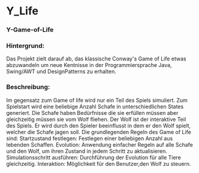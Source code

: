 # Y_Life

### Y-Game-of-Life
### Hintergrund:
Das Projekt zielt darauf ab, das klassische Conway's Game of Life etwas abzuwandeln um neue Kentnisse in der Programmiersprache Java, Swing/AWT und DesignPatterns zu erhalten.
### Beschreibung:
Im gegensatz zum Game of life wird nur ein Teil des Spiels simuliert. Zum Spielstart wird eine beliebige Anzahl Schafe in unterschiedlichen States generiert.
Die Schafe haben Bedürfnisse die sie erfüllen müssen aber gleichzeitig müssen sie vom Wolf fliehen.
Der Wolf ist der interaktive Teil des Spiels. Er wird durch den Spieler beeinflusst in dem er den Wolf spielt, welcher die Schafe jagen soll.
Die grundlegenden Regeln des Game of Life sind:
Startzustand festlegen: Festlegen einer beliebigen Anzahl aus lebenden Schaffen.
Evolution: Anwendung einfacher Regeln auf alle Schafe und den Wolf, um ihren Zustand in jedem Schritt zu aktualisieren.
Simulationsschritt ausführen: Durchführung der Evolution für alle Tiere gleichzeitig.
Interaktion: Möglichkeit für den Benutzer,den Wolf zu steuern.
